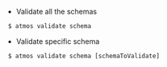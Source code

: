 - Validate all the schemas

```bash
 $ atmos validate schema
```

- Validate specific schema

```
 $ atmos validate schema [schemaToValidate]
```
